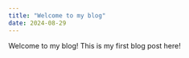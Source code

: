 ```yaml
---
title: "Welcome to my blog"
date: 2024-08-29
---
```


Welcome to my blog! This is my first blog post here!
